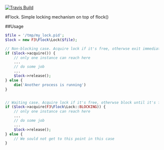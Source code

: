 [![Travis Build](https://travis-ci.org/f3ath/flock.svg?branch=master)](https://travis-ci.org/f3ath/simpleuber)

#Flock. Simple locking mechanism on top of flock()

##Usage

```php
$file = '/tmp/my_lock.pid';
$lock = new F3\Flock\Lock($file);

// Non-blocking case. Acquire lock if it's free, otherwse exit immediately
if ($lock->acquire()) {
    // only one instance can reach here
    ...
    // do some job
    ...
    $lock->release();
} else {
    die('Another process is running')
}


// Waiting case. Acquire lock if it's free, otherwse block until it's free and then acquire
if ($lock->acquire(F3\Flock\Lock::BLOCKING)) {
    // only one instance can reach here
    ...
    // do some job
    ...
    $lock->release();
} else {
    // We sould not get to this point in this case
}

```
